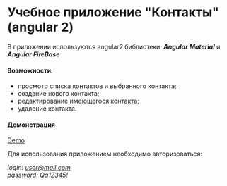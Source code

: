 # Учебное приложение "Контакты" (angular 2)
В приложении используются angular2 библиотеки: ***Angular Material*** и ***Angular FireBase***

#### Возможности:
+ просмотр списка контактов и выбранного контакта;  
+ создание нового контакта;  
+ редактирование имеющегося контакта;  
+ удаление контакта.  

#### Демонстрация
[Demo](https://v1nt1248.github.io/ng2-education/)    


Для использования приложением необходимо авторизоваться:  

*login: user@mail.com*  
*password: Qq12345!*
